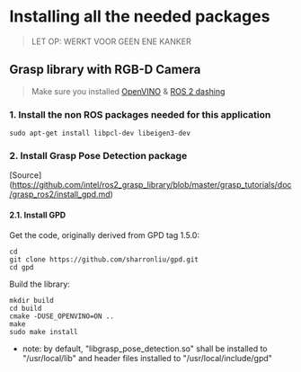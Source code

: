 # Installing all the needed packages
> LET OP: WERKT VOOR GEEN ENE KANKER
## Grasp library with RGB-D Camera
>Make sure you installed [OpenVINO](https://github.com/mattijsk14/BinPicking/blob/main/Installation/2%20-%20Install%20OpenVINO.md) & [ROS 2 dashing](https://github.com/mattijsk14/BinPicking/blob/main/Installation/1%20-%20Install%20ROS%202.md)

### 1. Install the non ROS packages needed for this application
```
sudo apt-get install libpcl-dev libeigen3-dev
```

### 2. Install Grasp Pose Detection package 
[Source] (https://github.com/intel/ros2_grasp_library/blob/master/grasp_tutorials/doc/grasp_ros2/install_gpd.md)


#### 2.1. Install GPD
Get the code, originally derived from GPD tag 1.5.0:
```
cd
git clone https://github.com/sharronliu/gpd.git
cd gpd
```
Build the library:
```
mkdir build
cd build
cmake -DUSE_OPENVINO=ON ..
make
sudo make install
```
- note: by default, "libgrasp_pose_detection.so" shall be installed to "/usr/local/lib" and header files installed to "/usr/local/include/gpd"


